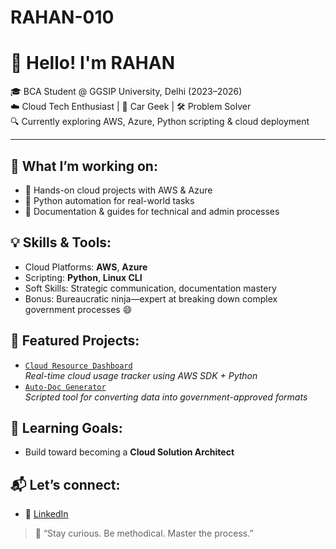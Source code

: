 # RAHAN-010
# 👋 Hello! I'm RAHAN

🎓 BCA Student @ GGSIP University, Delhi (2023–2026)  
☁️ Cloud Tech Enthusiast | 🚗 Car Geek | 🛠️ Problem Solver  
🔍 Currently exploring AWS, Azure, Python scripting & cloud deployment

---

## 🚀 What I’m working on:
- 🔧 Hands-on cloud projects with AWS & Azure
- 🤖 Python automation for real-world tasks
- 📄 Documentation & guides for technical and admin processes

## 💡 Skills & Tools:
- Cloud Platforms: **AWS**, **Azure**
- Scripting: **Python**, **Linux CLI**
- Soft Skills: Strategic communication, documentation mastery
- Bonus: Bureaucratic ninja—expert at breaking down complex government processes 😄

## 📂 Featured Projects:
- [`Cloud Resource Dashboard`](https://github.com/your-username/project-name)  
  _Real-time cloud usage tracker using AWS SDK + Python_
- [`Auto-Doc Generator`](https://github.com/your-username/project-name)  
  _Scripted tool for converting data into government-approved formats_

## 🧠 Learning Goals:
- Build toward becoming a **Cloud Solution Architect**

## 📬 Let’s connect:
- 💼 [LinkedIn](https://www.linkedin.com/in/your-link/)  

> 🌟 “Stay curious. Be methodical. Master the process.”
